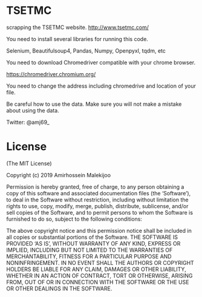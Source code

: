 # TSETMC
scrapping the TSETMC website.
http://www.tsetmc.com/

You need to install several libraries for running this code.

Selenium, Beautifulsoup4, Pandas, Numpy, Openpyxl, tqdm, etc

You need to download Chromedriver compatible with your chrome browser.

https://chromedriver.chromium.org/

You need to change the address including chromedrive and location of your file.

Be careful how to use the data. Make sure you will not make a mistake about using the data.

Twitter: @amj69_

# License
(The MIT License)

Copyright (c) 2019 Amirhossein Malekijoo

Permission is hereby granted, free of charge, to any person obtaining a copy of this software and associated documentation files (the ‘Software’), to deal in the Software without restriction, including without limitation the rights to use, copy, modify, merge, publish, distribute, sublicense, and/or sell copies of the Software, and to permit persons to whom the Software is furnished to do so, subject to the following conditions:

The above copyright notice and this permission notice shall be included in all copies or substantial portions of the Software.
THE SOFTWARE IS PROVIDED ‘AS IS’, WITHOUT WARRANTY OF ANY KIND, EXPRESS OR IMPLIED, INCLUDING BUT NOT LIMITED TO THE WARRANTIES OF MERCHANTABILITY, FITNESS FOR A PARTICULAR PURPOSE AND NONINFRINGEMENT. IN NO EVENT SHALL THE AUTHORS OR COPYRIGHT HOLDERS BE LIABLE FOR ANY CLAIM, DAMAGES OR OTHER LIABILITY, WHETHER IN AN ACTION OF CONTRACT, TORT OR OTHERWISE, ARISING FROM, OUT OF OR IN CONNECTION WITH THE SOFTWARE OR THE USE OR OTHER DEALINGS IN THE SOFTWARE.
